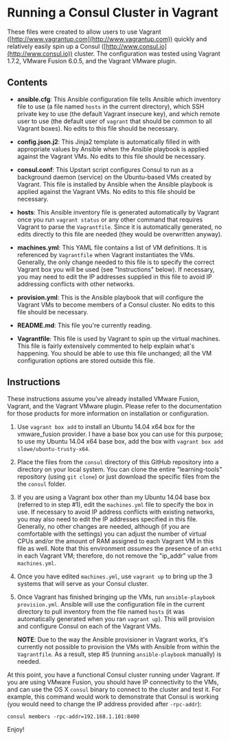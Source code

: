 # Running a Consul Cluster in Vagrant

These files were created to allow users to use Vagrant ([http://www.vagrantup.com](http://www.vagrantup.com)) quickly and relatively easily spin up a Consul ([http://www.consul.io](http://www.consul.io)) cluster. The configuration was tested using Vagrant 1.7.2, VMware Fusion 6.0.5, and the Vagrant VMware plugin.

## Contents

* **ansible.cfg**: This Ansible configuration file tells Ansible which inventory file to use (a file named `hosts` in the current directory), which SSH private key to use (the default Vagrant insecure key), and which remote user to use (the default user of `vagrant` that should be common to all Vagrant boxes). No edits to this file should be necessary.

* **config.json.j2**: This Jinja2 template is automatically filled in with appropriate values by Ansible when the Ansible playbook is applied against the Vagrant VMs. No edits to this file should be necessary.

* **consul.conf**: This Upstart script configures Consul to run as a background daemon (service) on the Ubuntu-based VMs created by Vagrant. This file is installed by Ansible when the Ansible playbook is applied against the Vagrant VMs. No edits to this file should be necessary.

* **hosts**: This Ansible inventory file is generated automatically by Vagrant once you run `vagrant status` or any other command that requires Vagrant to parse the `Vagrantfile`. Since it is automatically generated, no edits directly to this file are needed (they would be overwritten anyway).

* **machines.yml**: This YAML file contains a list of VM definitions. It is referenced by `Vagrantfile` when Vagrant instantiates the VMs. Generally, the only change needed to this file is to specify the correct Vagrant box you will be used (see "Instructions" below). If necessary, you may need to edit the IP addresses supplied in this file to avoid IP addressing conflicts with other networks.

* **provision.yml**: This is the Ansible playbook that will configure the Vagrant VMs to become members of a Consul cluster. No edits to this file should be necessary.

* **README.md**: This file you're currently reading.

* **Vagrantfile**: This file is used by Vagrant to spin up the virtual machines. This file is fairly extensively commented to help explain what's happening. You should be able to use this file unchanged; all the VM configuration options are stored outside this file.

## Instructions

These instructions assume you've already installed VMware Fusion, Vagrant, and the Vagrant VMware plugin. Please refer to the documentation for those products for more information on installation or configuration.

1. Use `vagrant box add` to install an Ubuntu 14.04 x64 box for the vmware_fusion provider. I have a base box you can use for this purpose; to use my Ubuntu 14.04 x64 base box, add the box with `vagrant box add slowe/ubuntu-trusty-x64`.

2. Place the files from the `consul` directory of this GitHub repository into a directory on your local system. You can clone the entire "learning-tools" repository (using `git clone`) or just download the specific files from the the `consul` folder.

3. If you are using a Vagrant box other than my Ubuntu 14.04 base box (referred to in step #1), edit the `machines.yml` file to specify the box in use. If necessary to avoid IP address conflicts with existing networks, you may also need to edit the IP addresses specified in this file. Generally, no other changes are needed, although (if you are comfortable with the settings) you can adjust the number of virtual CPUs and/or the amount of RAM assigned to each Vagrant VM in this file as well. Note that this environment _assumes_ the presence of an `eth1` in each Vagrant VM; therefore, do not remove the "ip_addr" value from `machines.yml`.

4. Once you have edited `machines.yml`, use `vagrant up` to bring up the 3 systems that will serve as your Consul cluster.

5. Once Vagrant has finished bringing up the VMs, run `ansible-playbook provision.yml`. Ansible will use the configuration file in the current directory to pull inventory from the file named `hosts` (it was automatically generated when you ran `vagrant up`). This will provision and configure Consul on each of the Vagrant VMs.

    **NOTE**: Due to the way the Ansible provisioner in Vagrant works, it's currently not possible to provision the VMs with Ansible from within the `Vagrantfile`. As a result, step #5 (running `ansible-playbook` manually) is needed.

At this point, you have a functional Consul cluster running under Vagrant. If you are using VMware Fusion, you should have IP connectivity to the VMs, and can use the OS X `consul` binary to connect to the cluster and test it. For example, this command would work to demonstrate that Consul is working (you would need to change the IP address provided after `-rpc-addr`):

	consul members -rpc-addr=192.168.1.101:8400

Enjoy!

